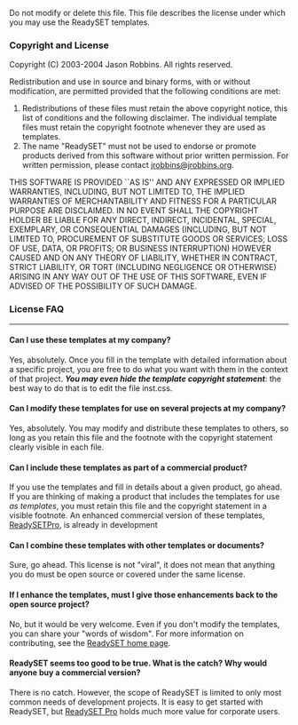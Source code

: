 
Do not modify or delete this file. This file describes the license under
which you may use the ReadySET templates.

### Copyright and License

Copyright (C) 2003-2004 Jason Robbins. All rights reserved.

Redistribution and use in source and binary forms, with or without
modification, are permitted provided that the following conditions
are met:

1. Redistributions of these files must retain the above copyright notice, this list of conditions and the following disclaimer. The individual template files must retain the copyright footnote whenever they are used as templates.
2. The name "ReadySET" must not be used to endorse or promote products derived from this software without prior written permission. For written permission, please contact jrobbins@jrobbins.org.

THIS SOFTWARE IS PROVIDED ``AS IS'' AND ANY EXPRESSED OR IMPLIED
WARRANTIES, INCLUDING, BUT NOT LIMITED TO, THE IMPLIED WARRANTIES OF
MERCHANTABILITY AND FITNESS FOR A PARTICULAR PURPOSE ARE DISCLAIMED.
IN NO EVENT SHALL THE COPYRIGHT HOLDER BE LIABLE FOR ANY DIRECT,
INDIRECT, INCIDENTAL, SPECIAL, EXEMPLARY, OR CONSEQUENTIAL DAMAGES
(INCLUDING, BUT NOT LIMITED TO, PROCUREMENT OF SUBSTITUTE GOODS OR
SERVICES; LOSS OF USE, DATA, OR PROFITS; OR BUSINESS INTERRUPTION)
HOWEVER CAUSED AND ON ANY THEORY OF LIABILITY, WHETHER IN CONTRACT,
STRICT LIABILITY, OR TORT (INCLUDING NEGLIGENCE OR OTHERWISE) ARISING
IN ANY WAY OUT OF THE USE OF THIS SOFTWARE, EVEN IF ADVISED OF THE
POSSIBILITY OF SUCH DAMAGE.

### License FAQ

---

#### Can I use these templates at my company?

Yes, absolutely. Once you fill in the template with detailed
information about a specific project, you are free to do what you
want with them in the context of that project. ***You may even hide the
template copyright statement***: the best way to do that is to edit the
file inst.css.

#### Can I modify these templates for use on several projects at my company?

Yes, absolutely. You may modify and distribute these templates to
others, so long as you retain this file and the footnote with the
copyright statement clearly visible in each file.

#### Can I include these templates as part of a commercial product?

If you use the templates and fill in details about a given product,
go ahead. If you are thinking of making a product that includes the
templates for use *as templates*, you must retain this file and the
copyright statement in a visible footnote. An enhanced commercial
version of these templates, [ReadySETPro](http://www.readysetpro.com/),
is already in development

#### Can I combine these templates with other templates or documents?

Sure, go ahead. This license is not "viral", it does not mean that
anything you do must be open source or covered under the
same license.

#### If I enhance the templates, must I give those enhancements back to the open source project?

No, but it would be very welcome. Even if you don't modify the
templates, you can share your "words of wisdom". For more
information on contributing, see the 
[ReadySET home page](http://readyset.tigris.org/).

#### ReadySET seems too good to be true. What is the catch? Why would anyone buy a commercial version?

There is no catch. However, the scope of ReadySET is limited to only
most common needs of development projects. It is easy to get started
with ReadySET, but [ReadySET Pro](http://www.readysetpro.com/) holds
much more value for corporate users.
